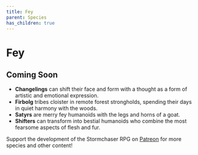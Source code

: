 ```yaml
---
title: Fey
parent: Species
has_children: true
---
```


# Fey

## Coming Soon
* **Changelings** can shift their face and form with a thought as a form of artistic and emotional expression.
* **Firbolg** tribes cloister in remote forest strongholds, spending their days in quiet harmony with the woods.
* **Satyrs** are merry fey humanoids with the legs and horns of a goat.
* **Shifters** can transform into bestial humanoids who combine the most fearsome aspects of flesh and fur.

Support the development of the Stormchaser RPG on [Patreon](https://www.patreon.com/stormchaserroleplaying) for more species and other content!
